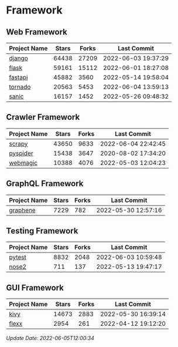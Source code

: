 # Framework

## Web Framework
| Project Name | Stars | Forks | Last Commit |
| ------------ | ----- | ----- | ----------- |
| [django](https://github.com/django/django) | 64438 | 27209 | 2022-06-03 19:37:29 |
| [flask](https://github.com/pallets/flask) | 59161 | 15112 | 2022-06-01 18:27:08 |
| [fastapi](https://github.com/tiangolo/fastapi) | 45882 | 3560 | 2022-05-14 19:58:04 |
| [tornado](https://github.com/tornadoweb/tornado) | 20563 | 5453 | 2022-06-04 13:59:13 |
| [sanic](https://github.com/sanic-org/sanic) | 16157 | 1452 | 2022-05-26 09:48:32 |

## Crawler Framework
| Project Name | Stars | Forks | Last Commit |
| ------------ | ----- | ----- | ----------- |
| [scrapy](https://github.com/scrapy/scrapy) | 43650 | 9633 | 2022-06-04 22:42:45 |
| [pyspider](https://github.com/binux/pyspider) | 15438 | 3647 | 2020-08-02 17:34:20 |
| [webmagic](https://github.com/code4craft/webmagic) | 10388 | 4076 | 2022-05-03 12:04:23 |

## GraphQL Framework
| Project Name | Stars | Forks | Last Commit |
| ------------ | ----- | ----- | ----------- |
| [graphene](https://github.com/graphql-python/graphene) | 7229 | 782 | 2022-05-30 12:57:16 |

## Testing Framework
| Project Name | Stars | Forks | Last Commit |
| ------------ | ----- | ----- | ----------- |
| [pytest](https://github.com/pytest-dev/pytest) | 8832 | 2048 | 2022-06-03 10:59:48 |
| [nose2](https://github.com/nose-devs/nose2) | 711 | 137 | 2022-05-13 19:47:17 |

## GUI Framework
| Project Name | Stars | Forks | Last Commit |
| ------------ | ----- | ----- | ----------- |
| [kivy](https://github.com/kivy/kivy) | 14673 | 2883 | 2022-05-30 16:39:14 |
| [flexx](https://github.com/flexxui/flexx) | 2954 | 261 | 2022-04-12 19:12:20 |

*Update Date: 2022-06-05T12:00:34*